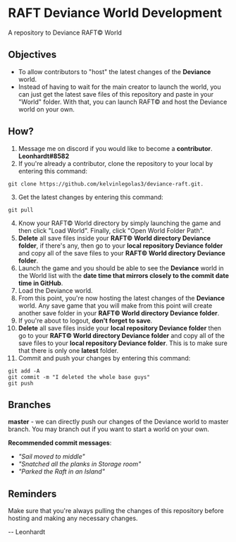 # RAFT Deviance World Development
A repository to Deviance RAFT© World

## Objectives
- To allow contributors to "host" the latest changes of the **Deviance** world. 
- Instead of having to wait for the main creator to launch the world, you can just get the latest save files of this repository and paste in your "World" folder. With that, you can launch RAFT© and host the Deviance world on your own.

## How?
1. Message me on discord if you would like to become a **contributor**. **Leonhardt#8582**
2. If you're already a contributor, clone the repository to your local by entering this command: 
```
git clone https://github.com/kelvinlegolas3/deviance-raft.git.
```
3. Get the latest changes by entering this command: 
```
git pull
```
4. Know your RAFT© World directory by simply launching the game and then click "Load World". Finally, click "Open World Folder Path". 
5. **Delete** all save files inside your **RAFT© World directory Deviance folder**, if there's any, then go to your **local repository Deviance folder** and copy all of the save files to your **RAFT© World directory Deviance folder**.
6. Launch the game and you should be able to see the **Deviance** world in the World list with the **date time that mirrors closely to the commit date time in GitHub**.
7. Load the Deviance world.
8. From this point, you're now hosting the latest changes of the **Deviance** world. Any save game that you will make from this point will create another save folder in your **RAFT© World directory Deviance folder**.
9. If you're about to logout, **don't forget to save**.
10. **Delete** all save files inside your **local repository Deviance folder** then go to your **RAFT© World directory Deviance folder** and copy all of the save files to your **local repository Deviance folder**. This is to make sure that there is only one **latest** folder.
11. Commit and push your changes by entering this command: 
```
git add -A
git commit -m "I deleted the whole base guys"
git push
```

## Branches
**master** - we can directly push our changes of the Deviance world to master branch. You may branch out if you want to start a world on your own.

**Recommended commit messages**:
- _"Sail moved to middle"_
- _"Snatched all the planks in Storage room"_
- _"Parked the Raft in an Island"_

## Reminders
Make sure that you're always pulling the changes of this repository before hosting and making any necessary changes.

-- Leonhardt